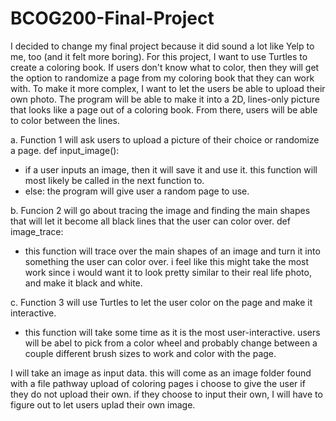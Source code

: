 # BCOG200-Final-Project

I decided to change my final project because it did sound a lot like Yelp to me, too (and it felt more boring). For this project, I want to use Turtles to create a coloring book. If users don't know what to color, then they will get the option to randomize a page from my coloring book that they can work with. To make it more complex, I want to let the users be able to upload their own photo. The program will be able to make it into a 2D, lines-only picture that looks like a page out of a coloring book. From there, users will be able to color between the lines. 

a. Function 1 will ask users to upload a picture of their choice or randomize a page.
def input_image():
  - if a user inputs an image, then it will save it and use it. this function will most likely be called in the next function to.
  - else: the program will give user a random page to use.

b. Funcion 2 will go about tracing the image and finding the main shapes that will let it become all black lines that the user can color over. 
def image_trace:
  - this function will trace over the main shapes of an image and turn it into something the user can color over. i feel like this might take the most work since i would want it to look pretty similar to their real life photo, and make it black and white.

c. Function 3 will use Turtles to let the user color on the page and make it interactive. 
  - this function will take some time as it is the most user-interactive. users will be abel to pick from a color wheel and probably change between a couple different brush sizes to work and color with the page.

I will take an image as input data. this will come as an image folder found with a file pathway upload of coloring pages i choose to give the user if they do not upload their own. if they choose to input their own, I will have to figure out to let users uplad their own image. 

